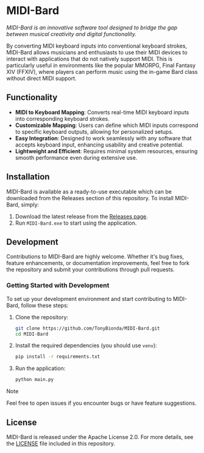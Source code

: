 # MIDI-Bard

*MIDI-Bard is an innovative software tool designed to bridge the gap between musical creativity and digital
functionality.*

By converting MIDI keyboard inputs into conventional keyboard strokes, MIDI-Bard allows musicians and
enthusiasts to use their MIDI devices to interact with applications that do not natively support MIDI. This is
particularly useful in environments like the popular MMORPG, Final Fantasy XIV (FFXIV), where players can perform music
using the in-game Bard class without direct MIDI support.

## Functionality

- **MIDI to Keyboard Mapping**: Converts real-time MIDI keyboard inputs into corresponding keyboard strokes.
- **Customizable Mapping**: Users can define which MIDI inputs correspond to specific keyboard outputs, allowing for
  personalized setups.
- **Easy Integration**: Designed to work seamlessly with any software that accepts keyboard input, enhancing usability
  and creative potential.
- **Lightweight and Efficient**: Requires minimal system resources, ensuring smooth performance even during extensive
  use.

## Installation

MIDI-Bard is available as a ready-to-use executable which can be downloaded from the Releases section of this
repository. To install MIDI-Bard, simply:

1. Download the latest release from the [Releases page](https://github.com/TonyBionda/MIDI-Bard/releases).
2. Run `MIDI-Bard.exe` to start using the application.

## Development

Contributions to MIDI-Bard are highly welcome. Whether it's bug fixes, feature enhancements, or documentation
improvements, feel free to fork the repository and submit your contributions through pull requests.

### Getting Started with Development

To set up your development environment and start contributing to MIDI-Bard, follow these steps:

1. Clone the repository:
   ```bash
   git clone https://github.com/TonyBionda/MIDI-Bard.git
   cd MIDI-Bard
    ```

2. Install the required dependencies (you should use `venv`):
    ```bash
    pip install -r requirements.txt
    ```

3. Run the application:
    ```bash
    python main.py
    ```

> [!NOTE]
> Feel free to open issues if you encounter bugs or have feature suggestions.

## License

MIDI-Bard is released under the Apache License 2.0. For more details, see the [LICENSE](LICENSE) file included in this
repository.
   
